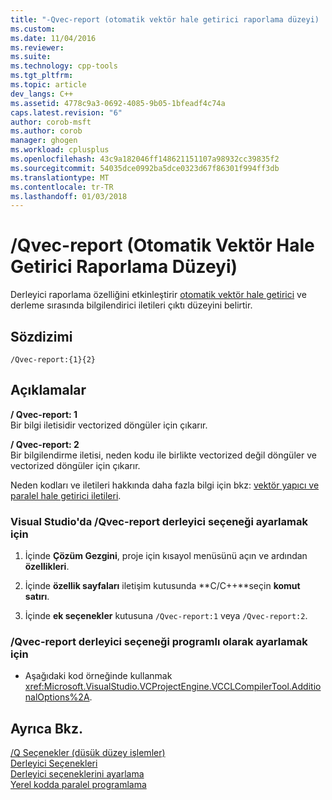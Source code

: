 ```yaml
---
title: "-Qvec-report (otomatik vektör hale getirici raporlama düzeyi) | Microsoft Docs"
ms.custom: 
ms.date: 11/04/2016
ms.reviewer: 
ms.suite: 
ms.technology: cpp-tools
ms.tgt_pltfrm: 
ms.topic: article
dev_langs: C++
ms.assetid: 4778c9a3-0692-4085-9b05-1bfeadf4c74a
caps.latest.revision: "6"
author: corob-msft
ms.author: corob
manager: ghogen
ms.workload: cplusplus
ms.openlocfilehash: 43c9a182046ff148621151107a98932cc39835f2
ms.sourcegitcommit: 54035dce0992ba5dce0323d67f86301f994ff3db
ms.translationtype: MT
ms.contentlocale: tr-TR
ms.lasthandoff: 01/03/2018
---
```

# <a name="qvec-report-auto-vectorizer-reporting-level"></a>/Qvec-report (Otomatik Vektör Hale Getirici Raporlama Düzeyi)
Derleyici raporlama özelliğini etkinleştirir [otomatik vektör hale getirici](../../parallel/auto-parallelization-and-auto-vectorization.md) ve derleme sırasında bilgilendirici iletileri çıktı düzeyini belirtir.  
  
## <a name="syntax"></a>Sözdizimi  
  
```  
/Qvec-report:{1}{2}  
```  
  
## <a name="remarks"></a>Açıklamalar  
 **/ Qvec-report: 1**  
 Bir bilgi iletisidir vectorized döngüler için çıkarır.  
  
 **/ Qvec-report: 2**  
 Bir bilgilendirme iletisi, neden kodu ile birlikte vectorized değil döngüler ve vectorized döngüler için çıkarır.  
  
 Neden kodları ve iletileri hakkında daha fazla bilgi için bkz: [vektör yapıcı ve paralel hale getirici iletileri](../../error-messages/tool-errors/vectorizer-and-parallelizer-messages.md).  
  
### <a name="to-set-the-qvec-report-compiler-option-in-visual-studio"></a>Visual Studio'da /Qvec-report derleyici seçeneği ayarlamak için  
  
1.  İçinde **Çözüm Gezgini**, proje için kısayol menüsünü açın ve ardından **özellikleri**.  
  
2.  İçinde **özellik sayfaları** iletişim kutusunda **C/C++**seçin **komut satırı**.  
  
3.  İçinde **ek seçenekler** kutusuna `/Qvec-report:1` veya `/Qvec-report:2`.  
  
### <a name="to-set-the-qvec-report-compiler-option-programmatically"></a>/Qvec-report derleyici seçeneği programlı olarak ayarlamak için  
  
-   Aşağıdaki kod örneğinde kullanmak <xref:Microsoft.VisualStudio.VCProjectEngine.VCCLCompilerTool.AdditionalOptions%2A>.  
  
## <a name="see-also"></a>Ayrıca Bkz.  
 [/Q Seçenekler (düşük düzey işlemler)](../../build/reference/q-options-low-level-operations.md)   
 [Derleyici Seçenekleri](../../build/reference/compiler-options.md)   
 [Derleyici seçeneklerini ayarlama](../../build/reference/setting-compiler-options.md)   
 [Yerel kodda paralel programlama](http://go.microsoft.com/fwlink/p/?linkid=263662)